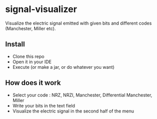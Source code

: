 # signal-visualizer
Visualize the electric signal emitted with given bits and different codes (Manchester, Miller etc).

## Install
- Clone this repo
- Open it in your IDE
- Execute (or make a jar, or do whatever you want)

## How does it work
- Select your code : NRZ, NRZI, Manchester, Differential Manchester, Miller
- Write your bits in the text field
- Visualize the electric signal in the second half of the menu
